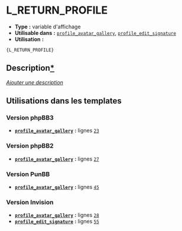 # L_RETURN_PROFILE
* __Type__ __:__ variable d'affichage
* __Utilisable dans__ __:__ [`profile_avatar_gallery`](../tpl/profile_avatar_gallery.md#readme), [`profile_edit_signature`](../tpl/profile_edit_signature.md#readme)
* __Utilisation__ __:__

```smarty
{L_RETURN_PROFILE}
```

## Description[*](https://fa-tvars.appspot.com/var/L_RETURN_PROFILE)
[*Ajouter une description*](https://fa-tvars.appspot.com/var/L_RETURN_PROFILE)

## Utilisations dans les templates

### Version phpBB3
* __[`profile_avatar_gallery`](../tpl/profile_avatar_gallery.md#readme)__ __:__ lignes [`23`](../src/prosilver/profile_avatar_gallery.tpl#L23)

### Version phpBB2
* __[`profile_avatar_gallery`](../tpl/profile_avatar_gallery.md#readme)__ __:__ lignes [`27`](../src/subsilver/profile_avatar_gallery.tpl#L27)

### Version PunBB
* __[`profile_avatar_gallery`](../tpl/profile_avatar_gallery.md#readme)__ __:__ lignes [`45`](../src/punbb/profile_avatar_gallery.tpl#L45)

### Version Invision
* __[`profile_avatar_gallery`](../tpl/profile_avatar_gallery.md#readme)__ __:__ lignes [`28`](../src/invision/profile_avatar_gallery.tpl#L28)
* __[`profile_edit_signature`](../tpl/profile_edit_signature.md#readme)__ __:__ lignes [`55`](../src/invision/profile_edit_signature.tpl#L55)

